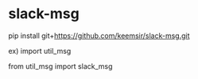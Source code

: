 # slack-msg


pip install git+https://github.com/keemsir/slack-msg.git

ex)
import util_msg

from util_msg import slack_msg
